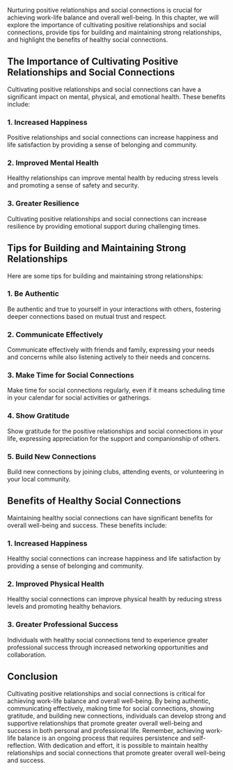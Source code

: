 
Nurturing positive relationships and social connections is crucial for achieving work-life balance and overall well-being. In this chapter, we will explore the importance of cultivating positive relationships and social connections, provide tips for building and maintaining strong relationships, and highlight the benefits of healthy social connections.

The Importance of Cultivating Positive Relationships and Social Connections
---------------------------------------------------------------------------

Cultivating positive relationships and social connections can have a significant impact on mental, physical, and emotional health. These benefits include:

### 1. Increased Happiness

Positive relationships and social connections can increase happiness and life satisfaction by providing a sense of belonging and community.

### 2. Improved Mental Health

Healthy relationships can improve mental health by reducing stress levels and promoting a sense of safety and security.

### 3. Greater Resilience

Cultivating positive relationships and social connections can increase resilience by providing emotional support during challenging times.

Tips for Building and Maintaining Strong Relationships
------------------------------------------------------

Here are some tips for building and maintaining strong relationships:

### 1. Be Authentic

Be authentic and true to yourself in your interactions with others, fostering deeper connections based on mutual trust and respect.

### 2. Communicate Effectively

Communicate effectively with friends and family, expressing your needs and concerns while also listening actively to their needs and concerns.

### 3. Make Time for Social Connections

Make time for social connections regularly, even if it means scheduling time in your calendar for social activities or gatherings.

### 4. Show Gratitude

Show gratitude for the positive relationships and social connections in your life, expressing appreciation for the support and companionship of others.

### 5. Build New Connections

Build new connections by joining clubs, attending events, or volunteering in your local community.

Benefits of Healthy Social Connections
--------------------------------------

Maintaining healthy social connections can have significant benefits for overall well-being and success. These benefits include:

### 1. Increased Happiness

Healthy social connections can increase happiness and life satisfaction by providing a sense of belonging and community.

### 2. Improved Physical Health

Healthy social connections can improve physical health by reducing stress levels and promoting healthy behaviors.

### 3. Greater Professional Success

Individuals with healthy social connections tend to experience greater professional success through increased networking opportunities and collaboration.

Conclusion
----------

Cultivating positive relationships and social connections is critical for achieving work-life balance and overall well-being. By being authentic, communicating effectively, making time for social connections, showing gratitude, and building new connections, individuals can develop strong and supportive relationships that promote greater overall well-being and success in both personal and professional life. Remember, achieving work-life balance is an ongoing process that requires persistence and self-reflection. With dedication and effort, it is possible to maintain healthy relationships and social connections that promote greater overall well-being and success.
